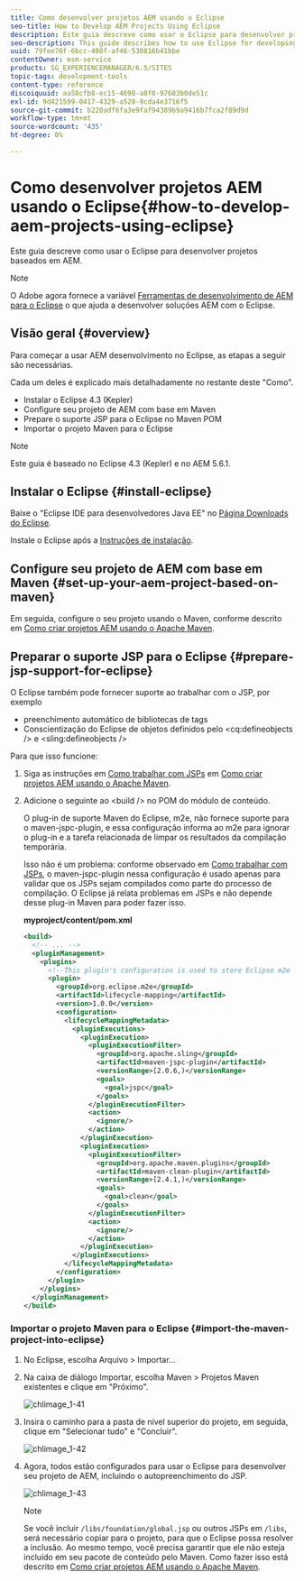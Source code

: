 ```yaml
---
title: Como desenvolver projetos AEM usando o Eclipse
seo-title: How to Develop AEM Projects Using Eclipse
description: Este guia descreve como usar o Eclipse para desenvolver projetos baseados em AEM
seo-description: This guide describes how to use Eclipse for developing AEM based projects
uuid: 79fee76f-6bcc-498f-af46-530816b41bbe
contentOwner: msm-service
products: SG_EXPERIENCEMANAGER/6.5/SITES
topic-tags: development-tools
content-type: reference
discoiquuid: aa58cfb8-ec15-4698-a8f0-97683b0de51c
exl-id: 9d421599-0417-4329-a528-9cda4e3716f5
source-git-commit: b220adf6fa3e9faf94389b9a9416b7fca2f89d9d
workflow-type: tm+mt
source-wordcount: '435'
ht-degree: 0%

---
```


# Como desenvolver projetos AEM usando o Eclipse{#how-to-develop-aem-projects-using-eclipse}

Este guia descreve como usar o Eclipse para desenvolver projetos baseados em AEM.

>[!NOTE]
>
>O Adobe agora fornece a variável [Ferramentas de desenvolvimento de AEM para o Eclipse](/help/sites-developing/aem-eclipse.md) o que ajuda a desenvolver soluções AEM com o Eclipse.

## Visão geral {#overview}

Para começar a usar AEM desenvolvimento no Eclipse, as etapas a seguir são necessárias.

Cada um deles é explicado mais detalhadamente no restante deste &quot;Como&quot;.

* Instalar o Eclipse 4.3 (Kepler)
* Configure seu projeto de AEM com base em Maven
* Prepare o suporte JSP para o Eclipse no Maven POM
* Importar o projeto Maven para o Eclipse

>[!NOTE]
>
>Este guia é baseado no Eclipse 4.3 (Kepler) e no AEM 5.6.1.

## Instalar o Eclipse {#install-eclipse}

Baixe o &quot;Eclipse IDE para desenvolvedores Java EE&quot; no [Página Downloads do Eclipse](https://www.eclipse.org/downloads/).

Instale o Eclipse após a [Instruções de instalação](https://wiki.eclipse.org/Eclipse/Installation).

## Configure seu projeto de AEM com base em Maven {#set-up-your-aem-project-based-on-maven}

Em seguida, configure o seu projeto usando o Maven, conforme descrito em [Como criar projetos AEM usando o Apache Maven](/help/sites-developing/ht-projects-maven.md).

## Preparar o suporte JSP para o Eclipse {#prepare-jsp-support-for-eclipse}

O Eclipse também pode fornecer suporte ao trabalhar com o JSP, por exemplo

* preenchimento automático de bibliotecas de tags
* Conscientização do Eclipse de objetos definidos pelo &lt;cq:defineobjects /> e &lt;sling:defineobjects />

Para que isso funcione:

1. Siga as instruções em [Como trabalhar com JSPs](/help/sites-developing/ht-projects-maven.md#how-to-work-with-jsps) em [Como criar projetos AEM usando o Apache Maven](/help/sites-developing/ht-projects-maven.md).
1. Adicione o seguinte ao &lt;build /> no POM do módulo de conteúdo.

   O plug-in de suporte Maven do Eclipse, m2e, não fornece suporte para o maven-jspc-plugin, e essa configuração informa ao m2e para ignorar o plug-in e a tarefa relacionada de limpar os resultados da compilação temporária.

   Isso não é um problema: conforme observado em [Como trabalhar com JSPs](/help/sites-developing/ht-projects-maven.md#how-to-work-with-jsps), o maven-jspc-plugin nessa configuração é usado apenas para validar que os JSPs sejam compilados como parte do processo de compilação. O Eclipse já relata problemas em JSPs e não depende desse plug-in Maven para poder fazer isso.

   **myproject/content/pom.xml**

   ```xml
   <build>
     <!-- ... -->
     <pluginManagement>
       <plugins>
         <!--This plugin's configuration is used to store Eclipse m2e settings only. It has no influence on the Maven build itself.-->
         <plugin>
           <groupId>org.eclipse.m2e</groupId>
           <artifactId>lifecycle-mapping</artifactId>
           <version>1.0.0</version>
           <configuration>
             <lifecycleMappingMetadata>
               <pluginExecutions>
                 <pluginExecution>
                   <pluginExecutionFilter>
                     <groupId>org.apache.sling</groupId>
                     <artifactId>maven-jspc-plugin</artifactId>
                     <versionRange>[2.0.6,)</versionRange>
                     <goals>
                       <goal>jspc</goal>
                     </goals>
                   </pluginExecutionFilter>
                   <action>
                     <ignore/>
                   </action>
                 </pluginExecution>
                 <pluginExecution>
                   <pluginExecutionFilter>
                     <groupId>org.apache.maven.plugins</groupId>
                     <artifactId>maven-clean-plugin</artifactId>
                     <versionRange>[2.4.1,)</versionRange>
                     <goals>
                       <goal>clean</goal>
                     </goals>
                   </pluginExecutionFilter>
                   <action>
                     <ignore/>
                   </action>
                 </pluginExecution>
               </pluginExecutions>
             </lifecycleMappingMetadata>
           </configuration>
         </plugin>
       </plugins>
     </pluginManagement>
   </build>
   ```

### Importar o projeto Maven para o Eclipse {#import-the-maven-project-into-eclipse}

1. No Eclipse, escolha Arquivo > Importar...
1. Na caixa de diálogo Importar, escolha Maven > Projetos Maven existentes e clique em &quot;Próximo&quot;.

   ![chlimage_1-41](assets/chlimage_1-41a.png)

1. Insira o caminho para a pasta de nível superior do projeto, em seguida, clique em &quot;Selecionar tudo&quot; e &quot;Concluir&quot;.

   ![chlimage_1-42](assets/chlimage_1-42a.png)

1. Agora, todos estão configurados para usar o Eclipse para desenvolver seu projeto de AEM, incluindo o autopreenchimento do JSP.

   ![chlimage_1-43](assets/chlimage_1-43a.png)

   >[!NOTE]
   >
   >Se você incluir `/libs/foundation/global.jsp` ou outros JSPs em `/libs`, será necessário copiar para o projeto, para que o Eclipse possa resolver a inclusão. Ao mesmo tempo, você precisa garantir que ele não esteja incluído em seu pacote de conteúdo pelo Maven. Como fazer isso está descrito em [Como criar projetos AEM usando o Apache Maven](/help/sites-developing/ht-projects-maven.md).
